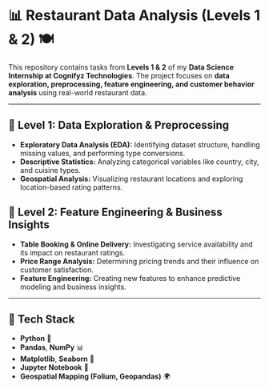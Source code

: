 # 📊 Restaurant Data Analysis (Levels 1 & 2) 🍽️  

This repository contains tasks from **Levels 1 & 2** of my **Data Science Internship at Cognifyz Technologies**. The project focuses on **data exploration, preprocessing, feature engineering, and customer behavior analysis** using real-world restaurant data.  

---

## 🚀 Level 1: Data Exploration & Preprocessing  
- **Exploratory Data Analysis (EDA):** Identifying dataset structure, handling missing values, and performing type conversions.  
- **Descriptive Statistics:** Analyzing categorical variables like country, city, and cuisine types.  
- **Geospatial Analysis:** Visualizing restaurant locations and exploring location-based rating patterns.  

## 🚀 Level 2: Feature Engineering & Business Insights  
- **Table Booking & Online Delivery:** Investigating service availability and its impact on restaurant ratings.  
- **Price Range Analysis:** Determining pricing trends and their influence on customer satisfaction.  
- **Feature Engineering:** Creating new features to enhance predictive modeling and business insights.  

---

## 🔧 Tech Stack  
- **Python** 🐍  
- **Pandas**, **NumPy** 📊  
- **Matplotlib**, **Seaborn** 🎨  
- **Jupyter Notebook** 📓  
- **Geospatial Mapping (Folium, Geopandas)** 🌍 
